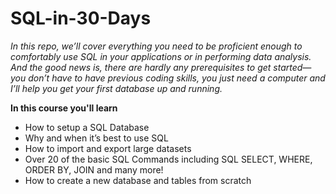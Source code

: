 # SQL-in-30-Days 

*In this repo, we’ll cover everything you need to be proficient enough to comfortably use SQL in your applications or in performing data analysis. And the good news is, there are hardly any prerequisites to get started—you don’t have to have previous coding skills, you just need a computer and I’ll help you get your first database up and running.*

**In this course you'll learn**

- How to setup a SQL Database
- Why and when it’s best to use SQL
- How to import and export large datasets
- Over 20 of the basic SQL Commands including SQL SELECT, WHERE, ORDER BY, JOIN and many more! 
- How to create a new database and tables from scratch
